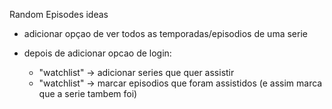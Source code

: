 Random Episodes ideas

- adicionar opçao de ver todos as temporadas/episodios de uma serie

- depois de adicionar opcao de login:
    - "watchlist" -> adicionar series que quer assistir
    - "watchlist" -> marcar episodios que foram assistidos (e assim marca que a serie tambem foi)